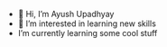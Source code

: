 

- 👋 Hi, I’m Ayush Upadhyay
- 👀 I’m interested in learning new skills
- I’m currently learning some cool stuff

<!---
AaayushUpadhyay/AaayushUpadhyay is a ✨ special ✨ repository because its `README.md` (this file) appears on your GitHub profile.
You can click the Preview link to take a look at your changes.
--->
